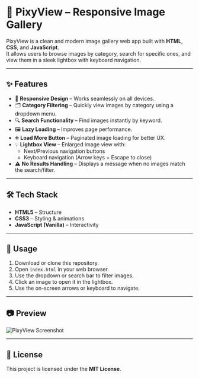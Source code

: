 # 🌊 PixyView – Responsive Image Gallery  

PixyView is a clean and modern image gallery web app built with **HTML**, **CSS**, and **JavaScript**.  
It allows users to browse images by category, search for specific ones, and view them in a sleek lightbox with keyboard navigation.  

---

## ✨ Features  
- 📱 **Responsive Design** – Works seamlessly on all devices.  
- 🗂 **Category Filtering** – Quickly view images by category using a dropdown menu.  
- 🔍 **Search Functionality** – Find images instantly by keyword.  
- 🖼 **Lazy Loading** – Improves page performance.  
- ➕ **Load More Button** – Paginated image loading for better UX.  
- 💡 **Lightbox View** – Enlarged image view with:  
  - Next/Previous navigation buttons  
  - Keyboard navigation (Arrow keys + Escape to close)  
- ⚠ **No Results Handling** – Displays a message when no images match the search/filter.  

---

## 🛠 Tech Stack  
- **HTML5** – Structure  
- **CSS3** – Styling & animations  
- **JavaScript (Vanilla)** – Interactivity  

---

## 🚀 Usage  
1. Download or clone this repository.  
2. Open `index.html` in your web browser.  
3. Use the dropdown or search bar to filter images.  
4. Click an image to open it in the lightbox.  
5. Use the on-screen arrows or keyboard to navigate.  

---

## 📷 Preview  
![PixyView Screenshot](./images/img_gallery_preview.png)

---

## 📜 License  
This project is licensed under the **MIT License**.  
